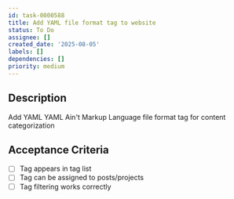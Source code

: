```yaml
---
id: task-0000588
title: Add YAML file format tag to website
status: To Do
assignee: []
created_date: '2025-08-05'
labels: []
dependencies: []
priority: medium
---
```


## Description

Add YAML YAML Ain't Markup Language file format tag for content categorization

## Acceptance Criteria

- [ ] Tag appears in tag list
- [ ] Tag can be assigned to posts/projects
- [ ] Tag filtering works correctly
